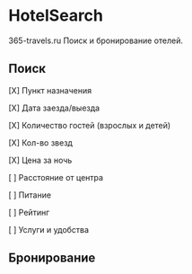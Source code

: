 # HotelSearch
365-travels.ru
Поиск и бронирование отелей.

## Поиск

[X] Пункт назначения

[X] Дата заезда/выезда

[X] Количество гостей (взрослых и детей)

[Х] Кол-во звезд

[X] Цена за ночь

[ ] Расстояние от центра

[ ] Питание

[ ] Рейтинг

[ ] Услуги и удобства

## Бронирование